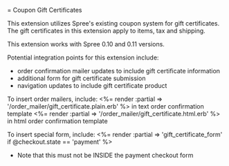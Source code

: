 = Coupon Gift Certificates

This extension utilizes Spree's existing coupon system for gift certificates. The gift certificates in this extension apply to items, tax and shipping.

This extension works with Spree 0.10 and 0.11 versions.

Potential integration points for this extension include:
- order confirmation mailer updates to include gift certificate information
- additional form for gift certificate submission
- navigation updates to include gift certificate product

To insert order mailers, include:
<%= render :partial => '/order_mailer/gift_certificate.plain.erb' %> in text order confirmation template
<%= render :partial => '/order_mailer/gift_certificate.html.erb' %> in html order confirmation template

To insert special form, include:
<%= render :partial => 'gift_certificate_form' if @checkout.state == 'payment' %>
* Note that this must not be INSIDE the payment checkout form
